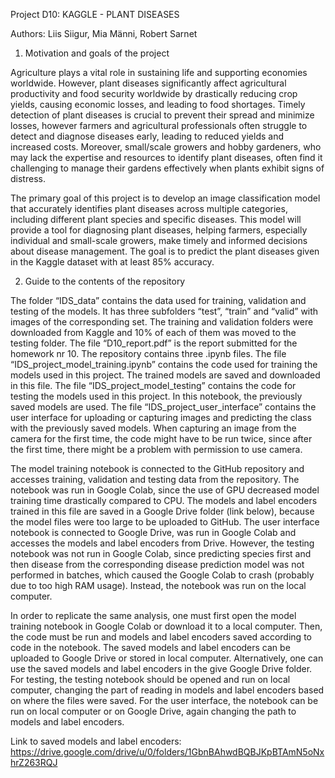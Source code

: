 Project D10: KAGGLE - PLANT DISEASES

Authors: Liis Siigur, Mia Männi, Robert Sarnet

1. Motivation and goals of the project
   
Agriculture plays a vital role in sustaining life and supporting economies worldwide. However, plant diseases significantly affect agricultural productivity and food security worldwide by drastically reducing crop yields, causing economic losses, and leading to food shortages. Timely detection of plant diseases is crucial to prevent their spread and minimize losses, however farmers and agricultural professionals often struggle to detect and diagnose diseases early, leading to reduced yields and increased costs. Moreover, small/scale growers and hobby gardeners, who may lack the expertise and resources to identify plant diseases, often find it challenging to manage their gardens effectively when plants exhibit signs of distress.

The primary goal of this project is to develop an image classification model that accurately identifies plant diseases across multiple categories, including different plant species and specific diseases. This model will provide a tool for diagnosing plant diseases, helping farmers, especially individual and small-scale growers, make timely and informed decisions about disease management. The goal is to predict the plant diseases given in the Kaggle dataset with at least 85% accuracy.

2. Guide to the contents of the repository
   
The folder “IDS_data” contains the data used for training, validation and testing of the models. It has three subfolders “test”, “train” and “valid” with images of the corresponding set. The training and validation folders were downloaded from Kaggle and 10% of each of them was moved to the testing folder. The file “D10_report.pdf” is the report submitted for the homework nr 10.
The repository contains three .ipynb files. The file “IDS_project_model_training.ipynb” contains the code used for training the models used in this project. The trained models are saved and downloaded in this file. The file “IDS_project_model_testing” contains the code for testing the models used in this project. In this notebook, the previously saved models are used. The file “IDS_project_user_interface” contains the user interface for uploading or capturing images and predicting the class with the previously saved models.  When capturing an image from the camera for the first time, the code might have to be run twice, since after the first time, there might be a problem with permission to use camera.

The model training notebook is connected to the GitHub repository and accesses training, validation and testing data from the repository. The notebook was run in Google Colab, since the use of GPU decreased model training time drastically compared to CPU. The models and label encoders trained in this file are saved in a Google Drive folder (link below), because the model files were too large to be uploaded to GitHub. The user interface notebook is connected to Google Drive, was run in Google Colab and accesses the models and label encoders from Drive. However, the testing notebook was not run in Google Colab, since predicting species first and then disease from the corresponding disease prediction model was not performed in batches, which caused the Google Colab to crash (probably due to too high RAM usage). Instead, the notebook was run on the local computer. 

In order to replicate the same analysis, one must first open the model training notebook in Google Colab or download it to a local computer. Then, the code must be run and models and label encoders saved according to code in the notebook. The saved models and label encoders can be uploaded to Google Drive or stored in local computer. Alternatively, one can use the saved models and label encoders in the give Google Drive folder. For testing, the testing notebook should be opened and run on local computer, changing the part of reading in models and label encoders based on where the files were saved. For the user interface, the notebook can be run on local computer or on Google Drive, again changing the path to models and label encoders.

Link to saved models and label encoders: https://drive.google.com/drive/u/0/folders/1GbnBAhwdBQBJKpBTAmN5oNxhrZ263RQJ
